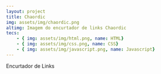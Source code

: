 ```yaml
---
layout: project
title: Chaordic
img: assets/img/chaordic.png
altimg: Imagem do encurtador de links Chaordic
tecs: 
    - { img: assets/img/html.png, name: HTML}
    - { img: assets/img/css.png, name: CSS}
    - { img: assets/img/javascript.png, name: Javascript}
---
```

Encurtador de Links